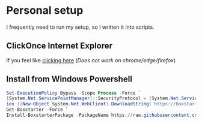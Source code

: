 # Personal setup

I frequently need to run my setup, so I written it into scripts.

## ClickOnce Internet Explorer

If you feel like [clicking here](https://boxstarter.org/package/url?https://raw.githubusercontent.com/jetersen/setup/master/windows.ps1) (*Does not work on chrome/edge/firefox*)

## Install from Windows Powershell

```powershell
Set-ExecutionPolicy Bypass -Scope Process -Force `
[System.Net.ServicePointManager]::SecurityProtocol = [System.Net.ServicePointManager]::SecurityProtocol -bor 3072 `
iex ((New-Object System.Net.WebClient).DownloadString('https://boxstarter.org/bootstrapper.ps1')) `
Get-Boxstarter -Force `
Install-BoxstarterPackage -PackageName https://raw.githubusercontent.com/jetersen/setup/master/windows.ps1
```
